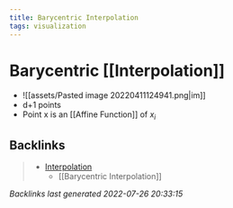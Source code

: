 ```yaml
---
title: Barycentric Interpolation
tags: visualization
---
```


# Barycentric [[Interpolation]]
- ![[assets/Pasted image 20220411124941.png|im]]
- d+1 points
- Point x is an [[Affine Function]] of $x_i$


































































































## Backlinks

> - [Interpolation](Interpolation.md)
>   - [[Barycentric Interpolation]]

_Backlinks last generated 2022-07-26 20:33:15_
